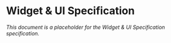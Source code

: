 # Widget & UI Specification

*This document is a placeholder for the Widget & UI Specification specification.*
